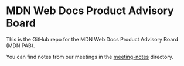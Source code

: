 # MDN Web Docs Product Advisory Board

This is the GitHub repo for the MDN Web Docs Product Advisory Board (MDN PAB).

You can find notes from our meetings in the [meeting-notes](meeting-notes) directory.
